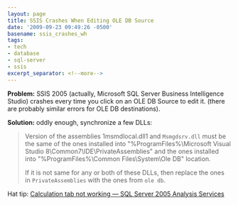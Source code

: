 ```yaml
---
layout: page
title: SSIS Crashes When Editing OLE DB Source
date: '2009-09-23 09:49:26 -0500'
basename: ssis_crashes_wh
tags:
- tech
- database
- sql-server
- ssis
excerpt_separator: <!--more-->
---
```


**Problem:** SSIS 2005 (actually, Microsoft SQL Server Business Intelligence
Studio) crashes every time you click on an OLE DB Source to edit it. (there are
probably similar errors for OLE DB destinations).

**Solution:** oddly enough, synchronize a few DLLs:

> Version of the assemblies 1msmdlocal.dll1 and `Msmgdsrv.dll` must be the same
> of the ones installed into "%ProgramFiles%\Microsoft Visual Studio
> 8\Common7\IDE\PrivateAssemblies\" and the ones installed into
> "%ProgramFiles%\Common Files\System\Ole DB" location.
>
> If it is not same for any or both of these DLLs, then replace the ones in
> `PrivateAssemblies` with the ones from `ole db`.

Hat tip: [Calculation
tab not working &mdash; SQL Server 2005 Analysis Services](http://munishbansal.wordpress.com/2009/05/28/calculation-tab-not-working---sql-server-2005-analysis-services/)
